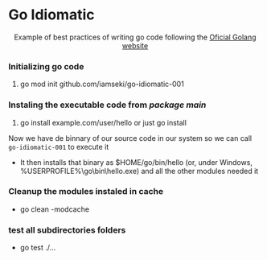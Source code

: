 # Go Idiomatic

<p align="center"> Example of best practices of writing go code following the <a href="https://golang.org/doc/code.html">Oficial Golang website</a></p>

### Initializing go code

1.  go mod init github.com/iamseki/go-idiomatic-001

### Instaling the executable code from ***package main***

1. go install example.com/user/hello or just go install

Now we have de binnary of our source code in our system so we can call  `go-idiomatic-001` to execute it

- It then installs that binary as $HOME/go/bin/hello (or, under Windows, %USERPROFILE%\go\bin\hello.exe) and all the other modules needed it

### Cleanup the modules instaled in cache

- go clean -modcache

### test all subdirectories folders

- go test ./...